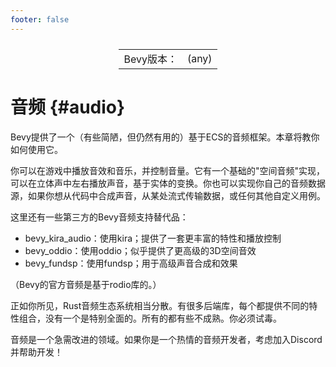 ```yaml
---
footer: false
---
```

<table style="display:flex;justify-content:center">
  <tr>
    <td>Bevy版本：</td>
    <td>(any)</td>
  </tr>
</table>

# 音频 {#audio}

Bevy提供了一个（有些简陋，但仍然有用的）基于ECS的音频框架。本章将教你如何使用它。

你可以在游戏中播放音效和音乐，并控制音量。它有一个基础的"空间音频"实现，可以在立体声中左右播放声音，基于实体的变换。你也可以实现你自己的音频数据源，如果你想从代码中合成声音，从某处流式传输数据，或任何其他自定义用例。

这里还有一些第三方的Bevy音频支持替代品：

-   bevy_kira_audio：使用kira；提供了一套更丰富的特性和播放控制
-   bevy_oddio：使用oddio；似乎提供了更高级的3D空间音效
-   bevy_fundsp：使用fundsp；用于高级声音合成和效果

（Bevy的官方音频是基于rodio库的。）

正如你所见，Rust音频生态系统相当分散。有很多后端库，每个都提供不同的特性组合，没有一个是特别全面的。所有的都有些不成熟。你必须试毒。

音频是一个急需改进的领域。如果你是一个热情的音频开发者，考虑加入Discord并帮助开发！